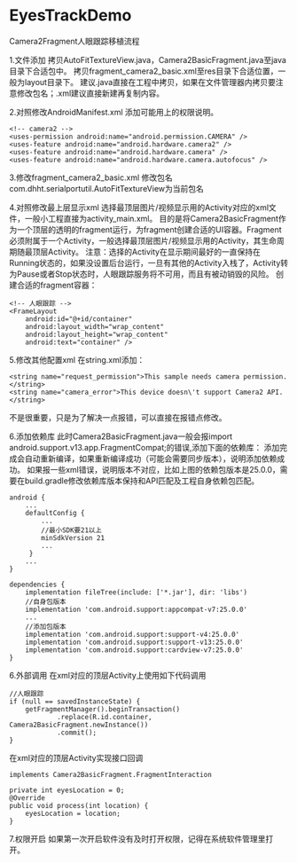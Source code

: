 # EyesTrackDemo
Camera2Fragment人眼跟踪移植流程

1.文件添加
拷贝AutoFitTextureView.java，Camera2BasicFragment.java至java目录下合适包中。
拷贝fragment_camera2_basic.xml至res目录下合适位置，一般为layout目录下。
建议.java直接在工程中拷贝，如果在文件管理器内拷贝要注意修改包名；.xml建议直接新建再复制内容。


2.对照修改AndroidManifest.xml
添加可能用上的权限说明。
```
<!-- camera2 -->
<uses-permission android:name="android.permission.CAMERA" />
<uses-feature android:name="android.hardware.camera2" />
<uses-feature android:name="android.hardware.camera" />
<uses-feature android:name="android.hardware.camera.autofocus" />
```

3.修改fragment_camera2_basic.xml
修改包名com.dhht.serialportutil.AutoFitTextureView为当前包名

4.对照修改最上层显示xml
选择最顶层图片/视频显示用的Activity对应的xml文件，一般小工程直接为activity_main.xml。
目的是将Camera2BasicFragment作为一个顶层的透明的fragment运行，为fragment创建合适的UI容器。Fragment必须附属于一个Activity，一般选择最顶层图片/视频显示用的Activity，其生命周期随最顶层Activity。
注意：选择的Activity在显示期间最好的一直保持在Running状态的，如果没设置后台运行，一旦有其他的Activity入栈了，Activity转为Pause或者Stop状态时，人眼跟踪服务将不可用，而且有被动销毁的风险。
创建合适的fragment容器：
```
<!-- 人眼跟踪 -->
<FrameLayout
    android:id="@+id/container"
    android:layout_width="wrap_content"
    android:layout_height="wrap_content"
    android:text="container" />
```

5.修改其他配置xml
在string.xml添加：
```
<string name="request_permission">This sample needs camera permission.</string>
<string name="camera_error">This device doesn\'t support Camera2 API.</string>
```
不是很重要，只是为了解决一点报错，可以直接在报错点修改。

6.添加依赖库
此时Camera2BasicFragment.java一般会报import android.support.v13.app.FragmentCompat;的错误,添加下面的依赖库：
添加完成会自动重新编译，如果重新编译成功（可能会需要同步版本），说明添加依赖成功。
如果报一些xml错误，说明版本不对应，比如上图的依赖包版本是25.0.0，需要在build.gradle修改依赖库版本保持和API匹配及工程自身依赖包匹配。
```
android {
    ...
    defaultConfig {
        ...
        //最小SDK要21以上
        minSdkVersion 21
        ...
     }
    ...
}

dependencies {
    implementation fileTree(include: ['*.jar'], dir: 'libs')
    //自身包版本
    implementation 'com.android.support:appcompat-v7:25.0.0'
    ...
    //添加包版本
    implementation 'com.android.support:support-v4:25.0.0'
    implementation 'com.android.support:support-v13:25.0.0'
    implementation 'com.android.support:cardview-v7:25.0.0'
}
```

6.外部调用
在xml对应的顶层Activity上使用如下代码调用
```
//人眼跟踪
if (null == savedInstanceState) {
    getFragmentManager().beginTransaction()
            .replace(R.id.container, Camera2BasicFragment.newInstance())
            .commit();
}
```

在xml对应的顶层Activity实现接口回调
```
implements Camera2BasicFragment.FragmentInteraction

private int eyesLocation = 0;
@Override
public void process(int location) {
    eyesLocation = location;
}
```

7.权限开启
如果第一次开启软件没有及时打开权限，记得在系统软件管理里打开。
